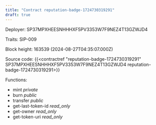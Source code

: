 ```yaml
---
title: "Contract reputation-badge-1724730319291"
draft: true
---
```

Deployer: SP37MPXHEESNHHHXF5PV3353W7F9NEZ4T13GZWJD4

Traits:
SIP-009 



Block height: 163539 (2024-08-27T04:35:07.000Z)

Source code: {{<contractref "reputation-badge-1724730319291" SP37MPXHEESNHHHXF5PV3353W7F9NEZ4T13GZWJD4 reputation-badge-1724730319291>}}

Functions:

* mint _private_
* burn _public_
* transfer _public_
* get-last-token-id _read_only_
* get-owner _read_only_
* get-token-uri _read_only_
